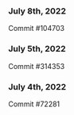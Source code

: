 ### July 8th, 2022

Commit #104703

### July 5th, 2022

Commit #314353


### July 4th, 2022

Commit #72281

